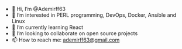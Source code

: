 - 👋 Hi, I’m @Ademirff63
- 👀 I’m interested in PERL programming, DevOps, Docker, Ansible and Linux
- 🌱 I’m currently learning React
- 💞️ I’m looking to collaborate on open source projects
- 📫 How to reach me: ademirff63@gmail.com

<!---
Ademirff63/Ademirff63 is a ✨ special ✨ repository because its `README.md` (this file) appears on your GitHub profile.
You can click the Preview link to take a look at your changes.
--->

